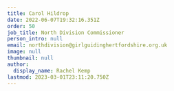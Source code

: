```yaml
---
title: Carol Hildrop
date: 2022-06-07T19:32:16.351Z
order: 50
job_title: North Division Commissioner
person_intro: null
email: northdivision@girlguidinghertfordshire.org.uk
image: null
thumbnail: null
author:
  display_name: Rachel Kemp
lastmod: 2023-03-01T23:11:20.750Z
---
```


